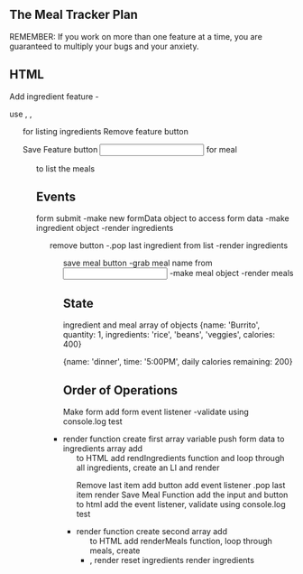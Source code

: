 ## The Meal Tracker Plan

REMEMBER: If you work on more than one feature at a time, you are guaranteed to multiply your bugs and your anxiety.

## HTML

Add ingredient feature -<form>
use <label>, <inputs>, <buttons>

<ul> for listing ingredients
Remove feature
<remove> button

Save Feature
<save> button
<input> for meal

<ul> to list the meals

## Events

form submit
-make new formData object to access form data
-make ingredient object
-render ingredients <ul>

remove button
-.pop last ingredient from list
-render ingredients <ul>

save meal button
-grab meal name from <input>
-make meal object
-render meals

## State

ingredient and meal array of objects
{name: 'Burrito', quantity: 1, ingredients: 'rice', 'beans', 'veggies', calories: 400}

{name: 'dinner', time: '5:00PM', daily calories remaining: 200}

## Order of Operations

Make form
add form event listener -validate using console.log
test <li>render function
create first array variable
push form data to ingredients array
add <ul> to HTML
add rendIngredients function and loop through all ingredients, create an LI and render

Remove last item
add button
add event listener
.pop last item
render
Save Meal Function
add the input and button to html
add the event listener, validate using console.log
test <li> render function
create second array
add <ul> to HTML
add renderMeals function, loop through meals, create <li>, render
reset ingredients
render ingredients

